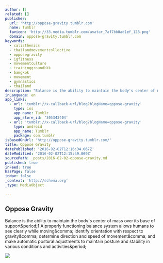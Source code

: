 ```yaml
---
author: []
related: []
publisher:
  url: 'http://oppose-gravity.tumblr.com'
  name: Tumblr
  favicon: 'http://33.media.tumblr.com/avatar_7af7bb0ad1ef_128.png'
  domain: oppose-gravity.tumblr.com
keywords:
  - calisthenics
  - thailandmovementcollective
  - opposegravity
  - igfitness
  - movementculture
  - traininggroundbkk
  - bangkok
  - movement
  - gymnastics
  - thailand
description: "Balance is the ability to maintain the body's center of mass over its base of support.1 A properly functioning balance system allows humans to see clearly while moving, identify orientation with respect to gravity, determine direction and speed of movement, and make automatic postural adjustments to maintain posture and stability in various conditions and activities."
inLanguage: en
app_links:
  - url: 'tumblr://x-callback-url/blog?blogName=oppose-gravity'
    type: ios
    app_name: Tumblr
    app_store_id: '305343404'
  - url: 'tumblr://x-callback-url/blog?blogName=oppose-gravity'
    type: android
    app_name: Tumblr
    package: com.tumblr
isBasedOnUrl: 'http://oppose-gravity.tumblr.com/'
title: Oppose Gravity
datePublished: '2016-02-02T12:16:34.067Z'
dateModified: '2016-02-02T12:15:49.069Z'
sourcePath: _posts/2016-02-02-oppose-gravity.md
published: true
inFeed: true
hasPage: false
inNav: false
_context: 'http://schema.org'
_type: MediaObject

---
```

<article style=""><h1>Oppose Gravity</h1><p>Balance is the ability to maintain the body's center of mass over its base of support&amp;period;1 A properly functioning balance system allows humans to see clearly while moving&amp;comma; identify orientation with respect to gravity&amp;comma; determine direction and speed of movement&amp;comma; and make automatic postural adjustments to maintain posture and stability in various conditions and activities&amp;period;</p><img src="http://33.media.tumblr.com/avatar_7af7bb0ad1ef_128.png" /></article>